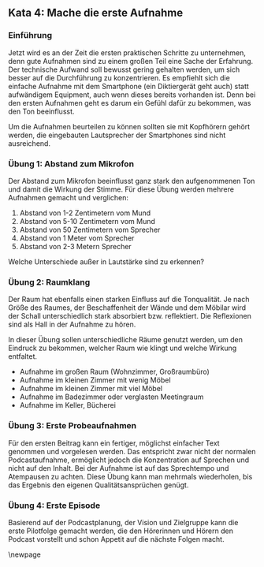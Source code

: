 ## Kata 4: Mache die erste Aufnahme

### Einführung

Jetzt wird es an der Zeit die ersten praktischen Schritte zu unternehmen, denn gute Aufnahmen sind zu einem großen Teil eine Sache der Erfahrung. Der technische Aufwand soll bewusst gering gehalten werden, um sich besser auf die Durchführung zu konzentrieren. Es empfiehlt sich die einfache Aufnahme mit dem Smartphone (ein Diktiergerät geht auch) statt aufwändigem Equipment, auch wenn dieses bereits vorhanden ist. Denn bei den ersten Aufnahmen geht es darum ein Gefühl dafür zu bekommen, was den Ton beeinflusst.

Um die Aufnahmen beurteilen zu können sollten sie mit Kopfhörern gehört werden, die eingebauten Lautsprecher der Smartphones sind nicht ausreichend.

### Übung 1: Abstand zum Mikrofon

Der Abstand zum Mikrofon beeinflusst ganz stark den aufgenommenen Ton und damit die Wirkung der Stimme. Für diese Übung werden mehrere Aufnahmen gemacht und verglichen:

1. Abstand von 1-2 Zentimetern vom Mund
2. Abstand von 5-10 Zentimetern vom Mund
3. Abstand von 50 Zentimetern vom Sprecher
4. Abstand von 1 Meter vom Sprecher
5. Abstand von 2-3 Metern Sprecher

Welche Unterschiede außer in Lautstärke sind zu erkennen?

### Übung 2: Raumklang

Der Raum hat ebenfalls einen starken Einfluss auf die Tonqualität. Je nach Größe des Raumes, der Beschaffenheit der Wände und dem Möbilar wird der Schall unterschiedlich stark absorbiert bzw. reflektiert. Die Reflexionen sind als Hall in der Aufnahme zu hören.

In dieser Übung sollen unterschiedliche Räume genutzt werden, um den Eindruck zu bekommen, welcher Raum wie klingt und welche Wirkung entfaltet.

* Aufnahme im großen Raum (Wohnzimmer, Großraumbüro)
* Aufnahme im kleinen Zimmer mit wenig Möbel
* Aufnahme im kleinen Zimmer mit viel Möbel
* Aufnahme im Badezimmer oder verglasten Meetingraum
* Aufnahme im Keller, Bücherei

### Übung 3: Erste Probeaufnahmen

Für den ersten Beitrag kann ein fertiger, möglichst einfacher Text genommen und vorgelesen werden. Das entspricht zwar nicht der normalen Podcastaufnahme, ermöglicht jedoch die Konzentration auf Sprechen und nicht auf den Inhalt. Bei der Aufnahme ist auf das Sprechtempo und Atempausen zu achten. Diese Übung kann man mehrmals wiederholen, bis das Ergebnis den eigenen Qualitätsansprüchen genügt.

### Übung 4: Erste Episode

Basierend auf der Podcastplanung, der Vision und Zielgruppe kann die erste Pilotfolge gemacht werden, die den Hörerinnen und Hörern den Podcast vorstellt und schon Appetit auf die nächste Folgen macht.

\newpage